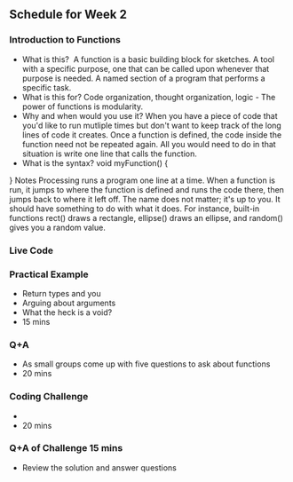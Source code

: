 ## Schedule for Week 2

### Introduction to Functions
- What is this?  A function is a basic building block for sketches. A tool with a specific purpose, one that can be called upon whenever that purpose is needed. A named section of a program that performs a specific task.
- What is this for? Code organization, thought organization, logic - The power of functions is modularity.
- Why and when would you use it? When you have a piece of code that you'd like to run mutliple times but don't want to keep track of the long lines of code it creates. Once a function is defined, the code inside the function need not be repeated again. All you would need to do in that situation is write one line that calls the function.
- What is the syntax?
void myFunction() {

}
Notes
Processing runs a program one line at a time. When a function is run, it jumps to where the function is defined and runs the code there, then jumps back to where it left off. The name does not matter; it's up to you. It should have something to do with what it does. For instance, built-in functions rect() draws a rectangle, ellipse() draws an ellipse, and random() gives you a random value.

### Live Code

### Practical Example
- Return types and you
- Arguing about arguments
- What the heck is a void?
- 15 mins
### Q+A
- As small groups come up with five questions to ask about functions
- 20 mins
### Coding Challenge
- 
- 20 mins
### Q+A of Challenge 15 mins
- Review the solution and answer questions
